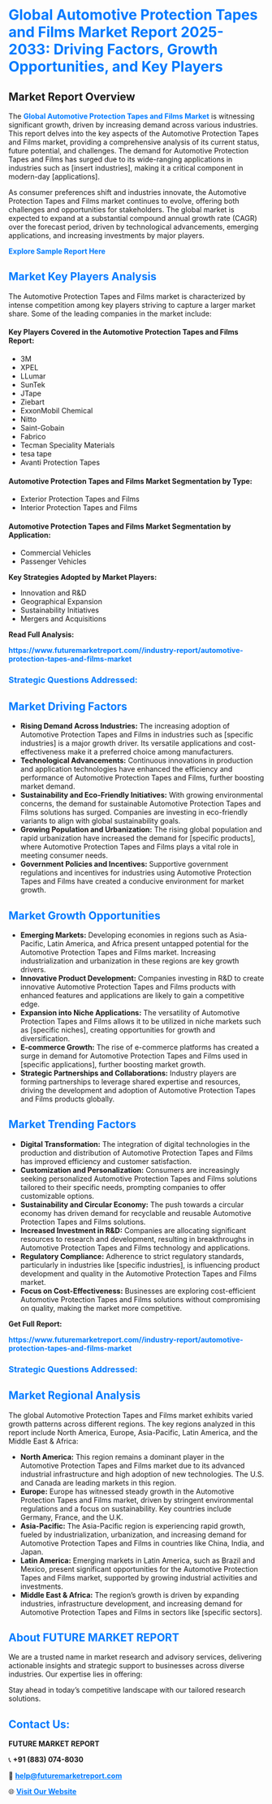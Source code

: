 <h1 style="color: #007BFF;">Global Automotive Protection Tapes and Films Market Report 2025-2033: Driving Factors, Growth Opportunities, and Key Players</h1>

<section id="overview">
<h2>Market Report Overview</h2>
<p>The <a href="https://www.futuremarketreport.com//industry-report/automotive-protection-tapes-and-films-market" style="color: #007BFF; text-decoration: none;"><strong>Global Automotive Protection Tapes and Films Market</strong></a> is witnessing significant growth, driven by increasing demand across various industries. This report delves into the key aspects of the Automotive Protection Tapes and Films market, providing a comprehensive analysis of its current status, future potential, and challenges. The demand for Automotive Protection Tapes and Films has surged due to its wide-ranging applications in industries such as [insert industries], making it a critical component in modern-day [applications].</p>
<p>As consumer preferences shift and industries innovate, the Automotive Protection Tapes and Films market continues to evolve, offering both challenges and opportunities for stakeholders. The global market is expected to expand at a substantial compound annual growth rate (CAGR) over the forecast period, driven by technological advancements, emerging applications, and increasing investments by major players.</p>
</section>

<section id="overview">
<p><a href="https://www.futuremarketreport.com//request-sample/reportId=91875" style="color: #007BFF; text-decoration: none;"><strong>Explore Sample Report Here</strong></a></p>
</section>

<section id="key-players">
<h2 style="color: #007BFF;">Market Key Players Analysis</h2>
<p>The Automotive Protection Tapes and Films market is characterized by intense competition among key players striving to capture a larger market share. Some of the leading companies in the market include:</p>
<h4>Key Players Covered in the Automotive Protection Tapes and Films Report:</h4>
<ul><li>3M</li><li>XPEL</li><li>LLumar</li><li>SunTek</li><li>JTape</li><li>Ziebart</li><li>ExxonMobil Chemical</li><li>Nitto</li><li>Saint-Gobain</li><li>Fabrico</li><li>Tecman Speciality Materials</li><li>tesa tape</li><li>Avanti Protection Tapes</li></ul>
<h4>Automotive Protection Tapes and Films Market Segmentation by Type:</h4>
<ul><li>Exterior Protection Tapes and Films</li><li>Interior Protection Tapes and Films</li></ul>

<h4>Automotive Protection Tapes and Films Market Segmentation by Application:</h4>
<ul><li>Commercial Vehicles</li><li>Passenger Vehicles</li></ul>
<p><strong>Key Strategies Adopted by Market Players:</strong></p>
<ul>
<li>Innovation and R&D</li>
<li>Geographical Expansion</li>
<li>Sustainability Initiatives</li>
<li>Mergers and Acquisitions</li>
</ul>
</section>

<section>
<p><strong>Read Full Analysis: </strong></p><a href="https://www.futuremarketreport.com//industry-report/automotive-protection-tapes-and-films-market" style="color: #007BFF; text-decoration: none;"><strong>https://www.futuremarketreport.com//industry-report/automotive-protection-tapes-and-films-market</strong></a>
<h3 style="color: #007BFF;">Strategic Questions Addressed:</h3>
</section>

<section id="driving-factors">
<h2 style="color: #007BFF;">Market Driving Factors</h2>
<ul>
<li><strong>Rising Demand Across Industries:</strong> The increasing adoption of Automotive Protection Tapes and Films in industries such as [specific industries] is a major growth driver. Its versatile applications and cost-effectiveness make it a preferred choice among manufacturers.</li>
<li><strong>Technological Advancements:</strong> Continuous innovations in production and application technologies have enhanced the efficiency and performance of Automotive Protection Tapes and Films, further boosting market demand.</li>
<li><strong>Sustainability and Eco-Friendly Initiatives:</strong> With growing environmental concerns, the demand for sustainable Automotive Protection Tapes and Films solutions has surged. Companies are investing in eco-friendly variants to align with global sustainability goals.</li>
<li><strong>Growing Population and Urbanization:</strong> The rising global population and rapid urbanization have increased the demand for [specific products], where Automotive Protection Tapes and Films plays a vital role in meeting consumer needs.</li>
<li><strong>Government Policies and Incentives:</strong> Supportive government regulations and incentives for industries using Automotive Protection Tapes and Films have created a conducive environment for market growth.</li>
</ul>
</section>

<section id="growth-opportunities">
<h2 style="color: #007BFF;">Market Growth Opportunities</h2>
<ul>
<li><strong>Emerging Markets:</strong> Developing economies in regions such as Asia-Pacific, Latin America, and Africa present untapped potential for the Automotive Protection Tapes and Films market. Increasing industrialization and urbanization in these regions are key growth drivers.</li>
<li><strong>Innovative Product Development:</strong> Companies investing in R&D to create innovative Automotive Protection Tapes and Films products with enhanced features and applications are likely to gain a competitive edge.</li>
<li><strong>Expansion into Niche Applications:</strong> The versatility of Automotive Protection Tapes and Films allows it to be utilized in niche markets such as [specific niches], creating opportunities for growth and diversification.</li>
<li><strong>E-commerce Growth:</strong> The rise of e-commerce platforms has created a surge in demand for Automotive Protection Tapes and Films used in [specific applications], further boosting market growth.</li>
<li><strong>Strategic Partnerships and Collaborations:</strong> Industry players are forming partnerships to leverage shared expertise and resources, driving the development and adoption of Automotive Protection Tapes and Films products globally.</li>
</ul>
</section>

<section id="trending-factors">
<h2 style="color: #007BFF;">Market Trending Factors</h2>
<ul>
<li><strong>Digital Transformation:</strong> The integration of digital technologies in the production and distribution of Automotive Protection Tapes and Films has improved efficiency and customer satisfaction.</li>
<li><strong>Customization and Personalization:</strong> Consumers are increasingly seeking personalized Automotive Protection Tapes and Films solutions tailored to their specific needs, prompting companies to offer customizable options.</li>
<li><strong>Sustainability and Circular Economy:</strong> The push towards a circular economy has driven demand for recyclable and reusable Automotive Protection Tapes and Films solutions.</li>
<li><strong>Increased Investment in R&D:</strong> Companies are allocating significant resources to research and development, resulting in breakthroughs in Automotive Protection Tapes and Films technology and applications.</li>
<li><strong>Regulatory Compliance:</strong> Adherence to strict regulatory standards, particularly in industries like [specific industries], is influencing product development and quality in the Automotive Protection Tapes and Films market.</li>
<li><strong>Focus on Cost-Effectiveness:</strong> Businesses are exploring cost-efficient Automotive Protection Tapes and Films solutions without compromising on quality, making the market more competitive.</li>
</ul>
</section>

<section>
<p><strong>Get Full Report: </strong></p><a href="https://www.futuremarketreport.com//industry-report/automotive-protection-tapes-and-films-market" style="color: #007BFF; text-decoration: none;"><strong>https://www.futuremarketreport.com//industry-report/automotive-protection-tapes-and-films-market</strong></a>
<h3 style="color: #007BFF;">Strategic Questions Addressed:</h3>
</section>


<section id="regional-analysis">
<h2 style="color: #007BFF;">Market Regional Analysis</h2>
<p>The global Automotive Protection Tapes and Films market exhibits varied growth patterns across different regions. The key regions analyzed in this report include North America, Europe, Asia-Pacific, Latin America, and the Middle East & Africa:</p>
<ul>
<li><strong>North America:</strong> This region remains a dominant player in the Automotive Protection Tapes and Films market due to its advanced industrial infrastructure and high adoption of new technologies. The U.S. and Canada are leading markets in this region.</li>
<li><strong>Europe:</strong> Europe has witnessed steady growth in the Automotive Protection Tapes and Films market, driven by stringent environmental regulations and a focus on sustainability. Key countries include Germany, France, and the U.K.</li>
<li><strong>Asia-Pacific:</strong> The Asia-Pacific region is experiencing rapid growth, fueled by industrialization, urbanization, and increasing demand for Automotive Protection Tapes and Films in countries like China, India, and Japan.</li>
<li><strong>Latin America:</strong> Emerging markets in Latin America, such as Brazil and Mexico, present significant opportunities for the Automotive Protection Tapes and Films market, supported by growing industrial activities and investments.</li>
<li><strong>Middle East & Africa:</strong> The region’s growth is driven by expanding industries, infrastructure development, and increasing demand for Automotive Protection Tapes and Films in sectors like [specific sectors].</li>
</ul>
</section>

<footer>
<h2 style="color: #007BFF;">About FUTURE MARKET REPORT</h2>
<p>We are a trusted name in market research and advisory services, delivering actionable insights and strategic support to businesses across diverse industries. Our expertise lies in offering:</p>

<p>Stay ahead in today’s competitive landscape with our tailored research solutions.</p>

<h2 style="color: #007BFF;">Contact Us:</h2>
<p><strong>FUTURE MARKET REPORT</strong></p>
<p>📞 <strong>+91 (883) 074-8030</strong></p>
<p>📧 <strong><a href="mailto:help@futuremarketreport.com" style="color: #007BFF;">help@futuremarketreport.com</a></strong></p>
<p>🌐 <strong><a href="https://www.futuremarketreport.com/" style="color: #007BFF;">Visit Our Website</a></strong></p>
</footer>
